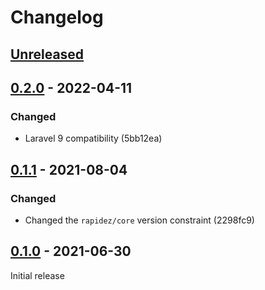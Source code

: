 # Changelog

## [Unreleased](https://github.com/org/repo/compare/0.2.0...master)

## [0.2.0](https://github.com/org/repo/compare/0.1.1...0.2.0) - 2022-04-11

### Changed

- Laravel 9 compatibility (5bb12ea)

## [0.1.1](https://github.com/org/repo/compare/0.1.0...0.1.1) - 2021-08-04

### Changed

- Changed the `rapidez/core` version constraint (2298fc9)

## [0.1.0](https://github.com/org/repo/compare/ce0c1e1224c3b34cb62ccf2c1c4a31d0b6e6027d...0.1.0) - 2021-06-30

Initial release
